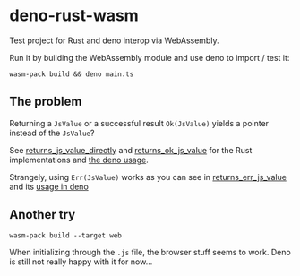 # deno-rust-wasm

Test project for Rust and deno interop via WebAssembly.

Run it by building the WebAssembly module and use deno to import / test it:

```
wasm-pack build && deno main.ts
```

## The problem

Returning a `JsValue` or a successful result `Ok(JsValue)` yields a pointer instead of the `JsValue`?

See [returns_js_value_directly](./src/lib.rs#L5-L8) and [returns_ok_js_value](./src/lib.rs#L10-L13) for the Rust implementations and [the deno usage](./main.ts#L7-L16).

Strangely, using `Err(JsValue)` works as you can see in [returns_err_js_value](./src/lib.rs#L15-L18) and its [usage in deno](./main.ts#L18-L24)

## Another try

```
wasm-pack build --target web
```

When initializing through the `.js` file, the browser stuff seems to work. Deno is still not really happy with it for now...
